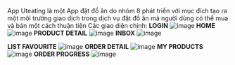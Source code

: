 App Uteating là một App đặt đồ ăn do nhóm 8 phát triển với mục đích tạo ra một môi trường giao dịch trong dịch vụ đặt đồ ăn mà người dùng có thể mua và bán một cách thuận tiện
Các giao diện chính: 
**LOGIN**
![image](https://github.com/user-attachments/assets/684a1d13-c731-4fc4-b716-a6bed1cfc8ef)
**HOME**
![image](https://github.com/user-attachments/assets/8a0c7953-5199-4255-b11d-f733965e5226)
**PRODUCT DETAIL**
![image](https://github.com/user-attachments/assets/4b946af3-8598-43a7-86de-a62b5bb78301)
**INBOX**
![image](https://github.com/user-attachments/assets/60643a2d-e731-4088-a4fa-6430bc6e1e60)

**LIST FAVOURITE**
![image](https://github.com/user-attachments/assets/107f798b-e8ec-4fa4-b83e-622dc6dde204)
**ORDER DETAIL**
![image](https://github.com/user-attachments/assets/805dd528-f717-444b-b085-69437c05acd1)
**MY PRODUCTS**
![image](https://github.com/user-attachments/assets/af3ae1df-fbb0-411a-942d-6311250e8d5d)
**ORDER PROGRESS**
![image](https://github.com/user-attachments/assets/670cd394-517f-405b-96f8-4d8b6309fb91)





